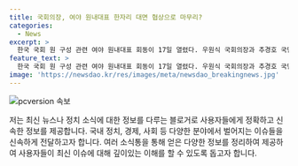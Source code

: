 ```yaml
---
title: 국회의장, 여야 원내대표 한자리 대면 협상으로 마무리?
categories:
  - News
excerpt: >
  한국 국회 원 구성 관련 여야 원내대표 회동이 17일 열렸다. 우원식 국회의장과 추경호 국민의힘 원내대표, 박찬대 더불어민주당 원내대표가 참석했다. (150자)
feature_text: >
  한국 국회 원 구성 관련 여야 원내대표 회동이 17일 열렸다. 우원식 국회의장과 추경호 국민의힘 원내대표, 박찬대 더불어민주당 원내대표가 참석했다. (150자)
image: 'https://newsdao.kr/res/images/meta/newsdao_breakingnews.jpg'
---
```


<p><img src="https://newsdao.kr/res/images/meta/newsdao_breakingnews.jpg" alt="pcversion 속보" /></p>

<p>저는 최신 뉴스나 정치 소식에 대한 정보를 다루는 블로거로 사용자들에게 정확하고 신속한 정보를 제공합니다. 국내 정치, 경제, 사회 등 다양한 분야에서 벌어지는 이슈들을 신속하게 전달하고자 합니다. 여러 소식통을 통해 얻은 다양한 정보를 정리하여 제공하여 사용자들이 최신 이슈에 대해 깊이있는 이해를 할 수 있도록 돕고자 합니다.</p>

